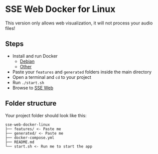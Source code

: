# SSE Web Docker for Linux

This version only allows web visualization, it will not process your audio files!

## Steps

- Install and run Docker
  - [Debian](https://docs.docker.com/engine/install/debian/)
  - [Other](https://docs.docker.com/engine/install/)
- Paste your `features` and `generated` folders inside the main directory
- Open a terminal and `cd` to your project
- Run `./start.sh`
- Browse to [SSE Web](http://localhost:8080)

## Folder structure

Your project folder should look like this:

```
sse-web-docker-linux
├── features/ <- Paste me
├── generated/ <- Paste me
├── docker-compose.yml
├── README.md
└── start.sh <- Run me to start the app
```
